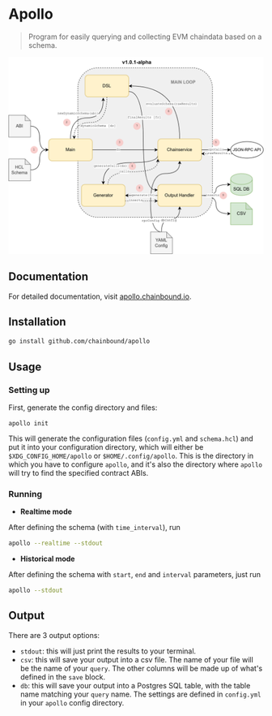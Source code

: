 # Apollo
> Program for easily querying and collecting EVM chaindata based on a schema.

![apollo-diagram drawio](./docs/apollo-flow.png)

## Documentation
For detailed documentation, visit [apollo.chainbound.io](https://apollo.chainbound.io).

## Installation
```bash
go install github.com/chainbound/apollo
```

## Usage
### Setting up
First, generate the config directory and files:
```
apollo init
```
This will generate the configuration files (`config.yml` and `schema.hcl`) and put it into your configuration
directory, which will either be `$XDG_CONFIG_HOME/apollo` or `$HOME/.config/apollo`. This is the directory
in which you have to configure `apollo`, and it's also the directory where `apollo` will try to find the specified
contract ABIs.

### Running
* **Realtime mode**

After defining the schema (with `time_interval`), run
```bash
apollo --realtime --stdout
```

* **Historical mode**

After defining the schema with `start`, `end` and `interval` parameters, just run
```bash
apollo --stdout
```


## Output
There are 3 output options:
* `stdout`: this will just print the results to your terminal.
* `csv`: this will save your output into a csv file. The name of your file will be the name of your `query`. The other columns
will be made up of what's defined in the `save` block.
* `db`: this will save your output into a Postgres SQL table, with the table name matching your `query` name. The settings are defined in `config.yml` in your `apollo` config directory.
